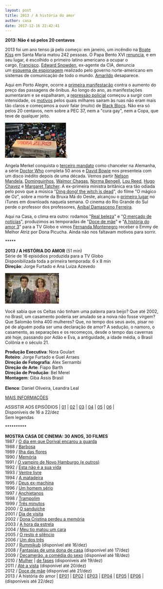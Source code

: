 ```yaml
---
layout: post
title: 2013 / A história do amor
author: casa
date: 2017-12-16 22:42:41
---
```

**2013: Não é só pelos 20 centavos**

2013 foi um ano tenso já pelo começo: em janeiro, um incêndio na [Boate Kiss](https://pt.wikipedia.org/wiki/Inc%C3%AAndio_na_boate_Kiss) em Santa Maria matou 242 pessoas. O Papa Bento XVI [renuncia](http://www.bbc.com/portuguese/noticias/2013/11/131128_analise_por_que_bento_16_renunciou_lgb), e em seu lugar, é escolhido o primeiro latino americano a ocupar o cargo, [Francisco](https://www.terra.com.br/noticias/mundo/europa/renuncia-do-papa/novo-papa-e-o-argentino-jorge-mario-bergoglio-papa-francisco,f60ec547f056d310VgnVCM5000009ccceb0aRCRD.html). [Edward Snowden](https://en.wikipedia.org/wiki/Edward_Snowden), ex-agente da CIA, denuncia um [esquema de espionagem](https://www.theguardian.com/world/2013/jun/23/edward-snowden-nsa-files-timeline) realizado pelo governo norte-americano em sistemas de comunicação de todo o mundo. [Amarildo](http://piaui.folha.uol.com.br/lupa/2017/07/14/caso-amarildo-quatro-anos-depois/) desaparece.

Aqui em Porto Alegre, ocorre a [primeira manifestação](https://pt.wikipedia.org/wiki/Movimento_Passe_Livre) contra o aumento do preço das passagens de ônibus. Ao longo do ano, as manifestações aumentaram e se espalharam, a [repressão policial](https://youtu.be/8jPS-xEtGlM) começou a surgir com intensidade, os [motivos](http://intervozes.org.br/publicacoes/vozes-silenciadas-midia-e-protestos-as-manifestacoes-de-junho-de-2013-nos-jornais-o-estado-de-s-paulo-folha-de-s-paulo-e-o-globo-cobriram-as-manifestacoes-de-junho/) pelos quais milhares saíram às ruas não eram mais tão claros e começamos a ouvir falar (muito) de [Black Blocs](https://brasil.elpais.com/brasil/2016/09/12/opinion/1473693538_681813.html). Não era só pelos 20 centavos, nem sobre a PEC 37, nem a "cura gay", nem a Copa, que teve de qualquer jeito.

[![](/uploads/tarifa1.jpg)](https://www.casacinepoa.com.br/uploads/tarifa2.jpg))

Angela Merkel conquista o [terceiro mandato](https://pt.wikipedia.org/wiki/Elei%C3%A7%C3%A3o_federal_na_Alemanha_em_2013) como chanceler na Alemanha, a série [Doctor Who](https://www.youtube.com/watch?v=eGmaWjFQxf4) completa 50 anos e [David Bowie](https://www.youtube.com/watch?v=QWtsV50_-p4) nos presenteia com um disco inédito depois de uma década. Vemos partir [Nelson Mandela](https://www.youtube.com/watch?v=Ignl0MnQNn8), [Dominguinhos](https://www.youtube.com/watch?v=LV09kQlGxHU), [Walmor Chagas](https://www.youtube.com/watch?v=bIE1R0mPZXo), [Norma Bengell](https://www.youtube.com/watch?v=e6WzSXz4a50), [Lou Reed](https://www.youtube.com/watch?v=LrMLt9bMd_I), [Hugo Chavez](https://www.youtube.com/watch?v=v9IeQkuNG9g) e [Margaret Tatcher](http://g1.globo.com/mundo/noticia/2013/04/britanicos-comemoram-nas-ruas-morte-de-margaret-thatcher.html). A ex-primeira ministra britânica era tão odiada pelo povo que a música "[Ding dong! the witch is dead](https://www.youtube.com/watch?v=PHQLQ1Rc_Js)", do filme "O mágico de Oz", sobre a morte da Bruxa Má do Oeste, alcançou o [primeiro lugar](https://www.huffingtonpost.com/2013/04/09/ding-dong-the-witch-is-dead-margaret-thatcher_n_3047721.html) no iTunes em downloads naquela semana. O cinema do Rio Grande do Sul perde o professor dos professores, [Aníbal Damasceno Ferreira](https://www.coletiva.net/comunicacao/morreu-o-cineasta-e-jornalista-anibal-damasceno-ferreira,141872.jhtml).

Aqui na Casa, o clima era outro: rodamos "[Real beleza](https://www.casacinepoa.com.br/filmes/real-beleza/)" e "[O mercado de notícias](https://www.casacinepoa.com.br/filmes/o-mercado-de-not%C3%ADcias/)", produzimos as temporadas de "[Doce de mãe](https://www.casacinepoa.com.br/filmes/doce-de-m%C3%A3e/)" e "[A história do amor 3](https://www.casacinepoa.com.br/filmes/a-hist%C3%B3ria-do-amor/)" para a TV Globo e vimos [Fernanda Montenegro](http://g1.globo.com/pop-arte/noticia/2013/11/fernanda-montenegro-leva-emmy-e-agradece-diretores-de-doce-de-mae.html) receber o Emmy de Melhor Atriz por Dona Picucha. Ainda não nos faltavam motivos para sorrir.

\*\*\*\**

**2013 / A HISTÓRIA DO AMOR** (51 min)\
Série de 16 episódios produzida para a TV Globo\
Disponibilizada toda a primeira temporada: 6 x 8 min\
**Direção**: Jorge Furtado e Ana Luiza Azevedo

![](/uploads/hda01-im.jpg)

Você sabia que os Celtas não tinham uma palavra para beijo? Que até 2002, no Brasil, um casamento poderia ser anulado se a noiva não fosse virgem? Que Salomão tinha 400 mulheres? Que, no tempo dos seus avós, pisar no pé de alguém podia ser uma declaração de amor? A sedução, o namoro, o casamento, as separações e os recomeços, desde o tempo das cavernas até hoje, passando por Adão e Eva, a antiguidade, a idade média, o Brasil Colônia e o século 21.

**Produção Executiva**: Nora Goulart\
**Roteiro**: Jorge Furtado e Guel Arraes\
**Direção de Fotografia**: Alex Sernambi\
**Direção de Arte**: Fiapo Barth\
**Direção de Produção**: Bel Merel\
**Montagem**: Giba Assis Brasil\
 \
**Elenco**: Daniel Oliveira, Leandra Leal

[MAIS INFORMAÇÕES](https://www.casacinepoa.com.br/filmes/a-hist%C3%B3ria-do-amor/)

A﻿SSISTIR AOS EPISÓDIOS | [01](https://vimeo.com/243376189) | [02](https://vimeo.com/243219181) | [03](https://vimeo.com/243220467) | [04](https://vimeo.com/243221957) | [05](https://vimeo.com/243378182) | [06](https://vimeo.com/243224024) | \
Disponíveis de 16 a 22/dez\
Sem legendas

\*\*\*\*\*\*\*\*\*\*

**MOSTRA CASA DE CINEMA: 30 ANOS, 30 FILMES**\
1987 / [O dia em que Dorival encarou a guarda](https://www.casacinepoa.com.br/blog/2017-11-20-1986-87-o-dia-em-que-dorival-encarou-a-guarda/)\
1988 / [Barbosa](https://www.casacinepoa.com.br/blog/2017-11-21-1988-barbosa/)[](http://www.casacinepoa.com.br/o-blog/casa-30-anos/1988-barbosa)\
1989 / [Ilha das flores](https://www.casacinepoa.com.br/blog/2017-11-22-1989-ilha-das-flores/)\
1990 / [Memória](https://www.casacinepoa.com.br/blog/2017-11-23-1990-mem%C3%B3ria/)\
1991 / [O vampiro de Novo Hamburgo (e outros)](https://www.casacinepoa.com.br/blog/2017-11-24-1991-o-vampiro-de-novo-hamburgo-e-outros/)\
1992 / [Esta não é a sua vida](https://www.casacinepoa.com.br/blog/2017-11-25-1992-esta-n%C3%A3o-%C3%A9-a-sua-vida/)\
1993 / [Ventre livre](https://www.casacinepoa.com.br/blog/2017-11-26-1993-ventre-livre/)\
1994 / [A matadeira](https://www.casacinepoa.com.br/blog/2017-11-27-1994-a-matadeira/)\
1995 / [Deus ex-machina](https://www.casacinepoa.com.br/blog/2017-11-28-1995-deus-ex-machina/)\
1996 / [Um homem sério](https://www.casacinepoa.com.br/blog/2017-11-29-1996-um-homem-s%C3%A9rio/)\
1997 / [Anchietanos](https://www.casacinepoa.com.br/blog/2017-11-30-1997-anchietanos/)\
1998 / [Trampolim](https://www.casacinepoa.com.br/blog/2017-12-01-1998-trampolim/)\
1999 / [Três minutos](https://www.casacinepoa.com.br/blog/2017-12-02-1999-tr%C3%AAs-minutos/)\
2000 / [O sanduíche](https://www.casacinepoa.com.br/blog/2017-12-03-2000-o-sandu%C3%ADche/)\
2001 / [Dia de visita](https://www.casacinepoa.com.br/blog/2017-12-04-2001-dia-de-visita/)\
2002 / [Dona Cristina perdeu a memória](https://www.casacinepoa.com.br/blog/2017-12-05-2002-dona-cristina-perdeu-a-mem%C3%B3ria/)\
2003 / [A hora da estrela](https://www.casacinepoa.com.br/blog/2017-12-06-2003-a-hora-da-estrela/)\
2004 / [Meu tio matou um cara](https://www.casacinepoa.com.br/blog/2017-12-07-2004-meu-tio-matou-um-cara/)\
2005 / [O resto é silêncio](https://www.casacinepoa.com.br/blog/2017-12-08-2005-o-resto-%C3%A9-sil%C3%AAncio/)\
2006 / [Um dos três](https://www.casacinepoa.com.br/blog/2017-12-09-2006-um-dos-tr%C3%AAs/)\
2007 / [Rummikub](https://vimeo.com/240533542) (disponível até 16/dez)\
2008 / [Fantasias de uma dona de casa](https://vimeo.com/240855811) (disponível até 17/dez)\
2009 / [Decamerão, a comédia do sexo](https://vimeo.com/242297960) (disponível até 18/dez)\
2010 / [Mulher](https://vimeo.com/243208959) | [de fases](https://vimeo.com/244361035) (disponíveis até 19/dez)\
2011 / [Até a vista](https://vimeo.com/243215363) (disponível até 20/dez)\
2012 / [Doce de mãe](https://vimeo.com/239012014) (disponível até 21/dez)\
2013 / A história do amor | [EP01](https://vimeo.com/243376189) | [EP02](https://vimeo.com/243219181) | [EP03](https://vimeo.com/243220467) | [EP04](https://vimeo.com/243221957) | [EP05](https://vimeo.com/243378182) | [EP06](https://vimeo.com/243224024) | (disponíveis até 22/dez)